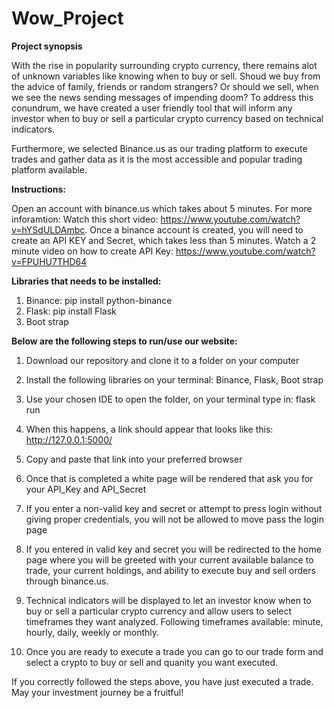 # Wow_Project

**Project synopsis**

With the rise in popularity surrounding crypto currency, there remains alot of unknown variables like knowing when to buy or sell. Shoud we buy from the advice of family, friends or random strangers? Or should we sell, when we see the news sending messages of impending doom? To address this conundrum, we have created a user friendly tool that will inform any investor when to buy or sell a particular crypto currency based on technical indicators.

Furthermore, we selected Binance.us as our trading platform to execute trades and gather data as it is the most accessible and popular trading platform available.

**Instructions:**

Open an account with binance.us which takes about 5 minutes. For more inforamtion: Watch this short video: https://www.youtube.com/watch?v=hYSdULDAmbc. Once a binance account is created, you will need to create an API KEY and Secret, which takes less than 5 minutes. Watch a 2 minute video on how to create API Key: https://www.youtube.com/watch?v=FPUHU7THD64

**Libraries that needs to be installed:**

1. Binance: pip install python-binance
2. Flask: pip install Flask
3. Boot strap

**Below are the following steps to run/use our website:** 

1. Download our repository and clone it to a folder on your computer

2. Install the following libraries on your terminal: Binance, Flask, Boot strap

3. Use your chosen IDE to open the folder, on your terminal type in: flask run

4. When this happens, a link should appear that looks like this: http://127.0.0.1:5000/ 

5. Copy and paste that link into your preferred browser

6. Once that is completed a white page will be rendered that ask you for your API_Key and API_Secret

7. If you enter a non-valid key and secret or attempt to press login without giving proper credentials, you will not be allowed to move pass the login page

8. If you entered in valid key and secret you will be redirected to the home page where you will be greeted with your current available balance to trade, your current holdings, and ability to execute buy and sell orders through binance.us.

9. Technical indicators will be displayed to let an investor know when to buy or sell a particular crypto currency and allow users to select timeframes they want analyzed. Following timeframes available: minute, hourly, daily, weekly or monthly.

10. Once you are ready to execute a trade you can go to our trade form and select a crypto to buy or sell and quanity you want executed.

If you correctly followed the steps above, you have just executed a trade. May your investment journey be a fruitful!
